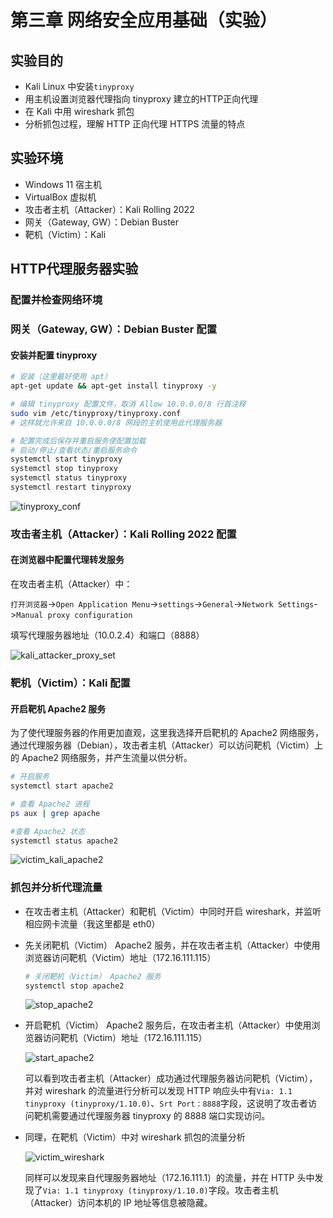 # 第三章 网络安全应用基础（实验）

## 实验目的

- Kali Linux 中安装`tinyproxy`
- 用主机设置浏览器代理指向 tinyproxy 建立的HTTP正向代理
- 在 Kali 中用 wireshark 抓包
- 分析抓包过程，理解 HTTP 正向代理 HTTPS 流量的特点



## 实验环境

- Windows 11 宿主机
- VirtualBox 虚拟机
- 攻击者主机（Attacker）：Kali Rolling 2022
- 网关（Gateway, GW）：Debian Buster
- 靶机（Victim）：Kali



## HTTP代理服务器实验

### 配置并检查网络环境



### 网关（Gateway, GW）：Debian Buster 配置

#### 安装并配置 tinyproxy

```bash
# 安装（这里最好使用 apt）
apt-get update && apt-get install tinyproxy -y

# 编辑 tinyproxy 配置文件，取消 Allow 10.0.0.0/8 行首注释
sudo vim /etc/tinyproxy/tinyproxy.conf
# 这样就允许来自 10.0.0.0/8 网段的主机使用此代理服务器

# 配置完成后保存并重启服务使配置加载
# 启动/停止/查看状态/重启服务命令
systemctl start tinyproxy
systemctl stop tinyproxy
systemctl status tinyproxy
systemctl restart tinyproxy
```

![tinyproxy_conf](img/tinyproxy_conf.png)



### 攻击者主机（Attacker）：Kali Rolling 2022 配置

#### 在浏览器中配置代理转发服务

在攻击者主机（Attacker）中：

`打开浏览器`->`Open Application Menu`->`settings`->`General`->`Network Settings`->`Manual proxy configuration`

填写代理服务器地址（10.0.2.4）和端口（8888）

![kali_attacker_proxy_set](img/kali_attacker_proxy_set.png)



### 靶机（Victim）：Kali 配置

#### 开启靶机 Apache2 服务

为了使代理服务器的作用更加直观，这里我选择开启靶机的 Apache2 网络服务，通过代理服务器（Debian），攻击者主机（Attacker）可以访问靶机（Victim）上的 Apache2 网络服务，并产生流量以供分析。

```bash
# 开启服务
systemctl start apache2

# 查看 Apache2 进程
ps aux | grep apache

#查看 Apache2 状态
systemctl status apache2
```

![victim_kali_apache2](img/victim_kali_apache2.png)



### 抓包并分析代理流量

- 在攻击者主机（Attacker）和靶机（Victim）中同时开启 wireshark，并监听相应网卡流量（我这里都是 eth0）

- 先关闭靶机（Victim） Apache2 服务，并在攻击者主机（Attacker）中使用浏览器访问靶机（Victim）地址（172.16.111.115）

  ```bash
  # 关闭靶机（Victim） Apache2 服务
  systemctl stop apache2
  ```

  ![stop_apache2](img/stop_apache2.png)

- 开启靶机（Victim） Apache2 服务后，在攻击者主机（Attacker）中使用浏览器访问靶机（Victim）地址（172.16.111.115）

  ![start_apache2](img/start_apache2.png)

  可以看到攻击者主机（Attacker）成功通过代理服务器访问靶机（Victim），并对 wireshark 的流量进行分析可以发现 HTTP 响应头中有`Via: 1.1 tinyproxy (tinyproxy/1.10.0)`、`Srt Port：8888`字段，这说明了攻击者访问靶机需要通过代理服务器 tinyproxy 的 8888 端口实现访问。

- 同理，在靶机（Victim）中对 wireshark 抓包的流量分析

  ![victim_wireshark](img/victim_wireshark.png)

  同样可以发现来自代理服务器地址（172.16.111.1）的流量，并在 HTTP 头中发现了`Via: 1.1 tinyproxy (tinyproxy/1.10.0)`字段。攻击者主机（Attacker）访问本机的 IP 地址等信息被隐藏。


